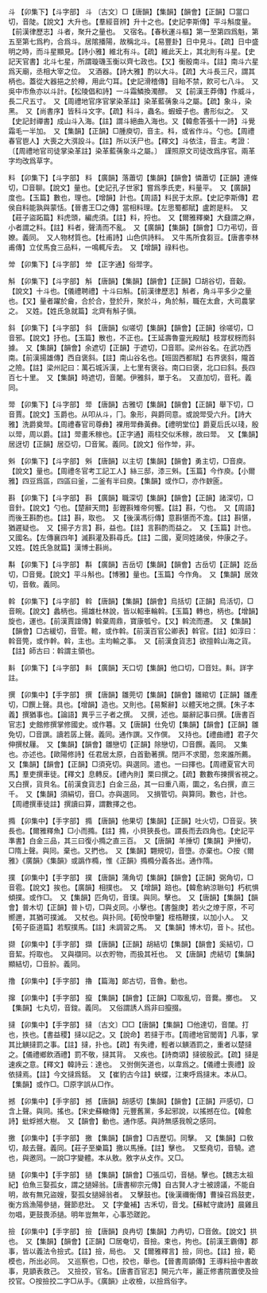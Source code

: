<!-- { "loadSidebar": true } -->
斗	【卯集下】【斗字部】	斗	〔古文〕□【唐韻】【集韻】【韻會】【正韻】□當口切，音陡。【說文】大升也。【羣經音辨】升十之也。【史記李斯傳】平斗斛度量。【前漢律歷志】斗者，聚升之量也。　又宿名。【春秋運斗樞】第一至第四爲魁，第五至第七爲杓，合爲斗。居隂播陽，故稱北斗。【易豐卦】日中見斗。【疏】日中盛明之時，而斗星顯見。【詩小雅】維北有斗。【疏】維此天上，其北則有斗星。【史記天官書】北斗七星，所謂璇璣玉衡以齊七政也。【又】衡殷南斗。【註】南斗六星爲天廟，丞相大宰之位。　又酒器。【詩大雅】酌以大斗。【疏】大斗長三尺，謂其柄也。蓋從大器挹之於樽，用此勺耳。【史記滑稽傳】目眙不禁，飮可七八斗。　又吳中市魚亦以斗計。【松陵倡和詩】一斗霜鱗換濁醪。　又【前漢王莽傳】作威斗，長二尺五寸。　又【周禮地官序官掌染革註】染革藍蒨象斗之屬。【疏】象斗，染黑。　又【尚書序】皆科斗文字。【疏】科斗，蟲名。蝦蟆子也。書形似之。　又【史記封禪書】成山斗入海。【註】謂斗絕曲入海也。又【韓愈答張十一詩】斗覺霜毛一半加。　又【集韻】【正韻】□腫庾切，音主。枓，或省作斗。勺也。【周禮春官鬯人】大喪之大渳設斗。【註】所以沃尸也。【釋文】斗依注，音主。考證：〔【周禮地官司徒掌染革註】染革藍蒨象斗之屬。〕　謹照原文司徒改爲序官。兩革字均改爲草字。 

料	【卯集下】【斗字部】	料	【廣韻】落蕭切【集韻】【韻會】憐蕭切【正韻】連條切，□音聊。【說文】量也。【史記孔子世家】嘗爲季氏吏，料量平。　又【廣韻】度也。【玉篇】數也，理也。【增韻】計也。【周語】料民于太原。【史記李斯傳】君侯自料能孰與蒙恬。【晉書王□之傳】當相料理。【左思蜀都賦】盧跗是料。　又【莊子盜跖篇】料虎頭，編虎須。【註】料，捋也。　又【爾雅釋樂】大鼗謂之麻，小者謂之料。【註】料者，聲淸而不亂。　又【廣韻】【集韻】【韻會】□力弔切，音嫽。義同。　又人物材質也。【杜甫詩】山色供詩料。　又牛馬所食芻豆。【唐書李林甫傳】立仗馬食三品料，一鳴輒斥去。　又【增韻】祿料也。

斚	【卯集下】【斗字部】	斚	【正字通】俗斝字。

斛	【卯集下】【斗字部】	斛	【唐韻】【集韻】【韻會】【正韻】□胡谷切，音觳。【說文】十斗也。【儀禮聘禮】十斗曰斛。【前漢律歷志】斛者，角斗平多少之量也。【又】量者躍於龠，合於合，登於升，聚於斗，角於斛，職在太倉，大司農掌之。　又姓。【姓氏急就篇】北齊有斛子愼。

斜	【卯集下】【斗字部】	斜	【唐韻】似嗟切【集韻】【韻會】【正韻】徐嗟切，□音邪。【說文】抒也。【玉篇】散也，不正也。【王延壽魯靈光殿賦】枝牚杈枒而斜據。　又【集韻】【韻會】余遮切【正韻】于遮切，□音耶。梁州谷名。在武功西南。【前漢揚雄傳】西自褒斜。【註】南山谷名也。【班固西都賦】右界褒斜，隴首之險。【註】梁州記曰：萬石城泝漢，上七里有褒谷。南口曰褒，北口曰斜。長四百七十里。　又【集韻】時遮切，音闍。伊雅斜，單于名。　又直加切，音秅。義同。

斝	【卯集下】【斗字部】	斝	【唐韻】古雅切【集韻】【韻會】【正韻】舉下切，□音賈。【說文】玉爵也。从叩从斗，冂。象形，與爵同意。或說斝受六升。【詩大雅】洗爵奠斝。【周禮春官司尊彝】裸用斝彝黃彝。【禮明堂位】爵夏后氏以琖，殷以斝，周以爵。【註】斝畫禾稼也。【正字通】兩柱交似禾稼，故曰斝。　又【集韻】居迓切【正韻】居亞切，□音駕。義同。【說文】俗作斚，非。

斞	【卯集下】【斗字部】	斞	【唐韻】以主切【集韻】【韻會】勇主切，□音庾。【說文】量也。【周禮冬官考工記工人】絲三邸，漆三斞。【玉篇】今作庾。【小爾雅】四豆爲區，四區曰釜，二釜有半曰庾。【集韻】或作□，亦作斔匬。

斟	【卯集下】【斗字部】	斟	【廣韻】職深切【集韻】【韻會】【正韻】諸深切，□音針。【說文】勺也。【楚辭天問】彭鏗斟雉帝何饗。【註】斟，勺也。　又【周語】而後王斟酌也。【註】斟，取也。　又【後漢馮衍傳】意斟愖而不澹。【註】斟愖，猶遲疑也。　又【揚子方言】斟，益也。【註】言斟酌而益之。　又【玉篇】計也。　又國名。【左傳襄四年】滅斟灌及斟尋氏。【註】二國，夏同姓諸侯，仲康之子。　又姓。【姓氏急就篇】漢博士斟尚。

斠	【卯集下】【斗字部】	斠	【廣韻】吉岳切【集韻】【韻會】古岳切【正韻】訖岳切，□音覺。【說文】平斗斛也。【博雅】量也。【玉篇】今作角。　又【集韻】居效切，音敎。義同。

斡	【卯集下】【斗字部】	斡	【唐韻】【集韻】【韻會】烏括切【正韻】烏活切，□音睕。【說文】蠡柄也。揚雄杜林說，皆以軺車輪斡。【玉篇】轉也，柄也。【增韻】旋也，運也。【前漢賈誼傳】斡棄周鼎，寶康瓠兮。【又】斡流而遷。　又【集韻】【韻會】□古緩切，音管。輨，或作斡。【前漢百官公卿表】斡官。【註】如淳曰：斡音筦，或作幹。斡，主也。主均輸之事。　又【前漢食貨志】欲擅斡山海之貨。【註】師古曰：斡謂主領也。

斢	【卯集下】【斗字部】	斢	【廣韻】天口切【集韻】他口切，□音妵。斢。詳字註。

撰	【卯集中】【手字部】	撰	【唐韻】雛莞切【集韻】【韻會】雛綰切【正韻】雛產切，□饌上聲。具也。【增韻】造也。又則也。【易繫辭】以體天地之撰。【朱子本義】撰猶事也。【論語】異乎三子者之撰。　又撰，述也。屬辭記事曰撰。【唐書百官志】史館修撰掌修國史。或作篹。又【唐韻】仕免切【集韻】【韻會】【正韻】雛免切，□音譔。讀若孱上聲。義同。通作譔。又作僎。　又持也。【禮曲禮】君子欠伸撰杖屨。　又【集韻】【韻會】雛戀切【正韻】除戀切，□音饌。義同。　又集也。亦述也。【歐陽修詩】任君居太原，白首勤著撰。閉戸不求聞，忽來誰所薦。又【集韻】【韻會】【正韻】□須兗切。與選同。遣也。一曰擇也。【周禮夏官大司馬】羣吏撰車徒。【釋文】息轉反。【禮內則】栗曰撰之。【疏】數數布揀撰省視之。　又白撰，貨貝名。【前漢食貨志】白金三品，其一曰重八兩，圜之，名白撰，直三千。　又【集韻】須絹切，音□。亦與選同。　又損管切。與算同。數也，計也。【周禮撰車徒註】撰讀曰算，謂數擇之也。

撱	【卯集中】【手字部】	撱	【唐韻】他果切【集韻】【正韻】吐火切，□音妥。狹長也。【爾雅釋魚】□小而撱。【註】撱，小貝狹長也。謂長而去四角也。【史記平準書】白金三品，其三曰復小撱之直三百。　又【唐韻】羊捶切【集韻】尹捶切，□隋上聲。與同。棄也。又捫也。　又【集韻】翾規切，音墮。亦棄也。○按《爾雅》《廣韻》《集韻》或譌作橢，惟《正韻》撱橢分義各出。通作隋。

撲	【卯集中】【手字部】	撲	【唐韻】蒲角切【集韻】【韻會】【正韻】弼角切，□音雹。【說文】挨也。【廣韻】相撲也。　又【增韻】踣也。【韓愈納涼聮句】朽杌惧傾撲。或作□。　又【集韻】匹角切，音璞。與同。擊也。　又【唐韻】【集韻】【韻會】普木切【正韻】普卜切，□與攴同。小擊也。【書盤庚】若火之燎于原，不可嚮邇，其猶可撲滅。　又杖也。與扑同。【荀悅申鑒】桎梏鞭撲，以加小人。　又【荀子臣道篇】若馭撲馬。【註】未調習之馬。　又【集韻】博木切，音卜。拭也。

撷	【卯集中】【手字部】	擷	【唐韻】【正韻】胡結切【集韻】【韻會】奚結切，□音絜。捋取也。　又與襭同。以衣貯物，而扱其衽也。　又【唐韻】虎結切【集韻】顯結切，□音肸。義同。

撸	【卯集中】【手字部】	擼	【篇海】郞古切，音魯。動也。

撺	【卯集中】【手字部】	攛	【集韻】【韻會】【正韻】□取亂切，音爨。擲也。　又【集韻】七丸切，音鋑。義同。　又俗謂誘人爲非曰攛掇。

撻	【卯集中】【手字部】	撻	〔古文〕□□【唐韻】【集韻】□他達切，音闥。打也，抶也。【書益稷】撻以記之。又【說命】若撻于市。【周禮地官閭胥】凡事，掌其比觵撻罰之事。【註】撻，扑也。【疏】有失禮，輕者以觵酒罰之，重者以楚撻之。【儀禮鄉飲酒禮】罰不敬，撻其背。　又疾也。【詩商頌】撻彼殷武。【疏】撻是速疾之意。【釋文】韓詩云：達也。　又弣側矢道也，以韋爲之。【儀禮士喪禮】設依撻焉。【註】今文撻爲銛。　又【崔豹古今註】蛺蝶，江東呼爲撻末。本从□。【集韻】或作□。□原字誤从□作。

撼	【卯集中】【手字部】	撼	【唐韻】胡感切【集韻】【韻會】【正韻】戸感切，□含上聲。與同。搖也。【宋史蘇轍傳】元豐舊黨，多起邪說，以搖撼在位。【韓愈詩】蚍蜉撼大樹。　又【韻會】動也。通作感。與詩無感我帨之感同。

撽	【卯集中】【手字部】	撽	【集韻】【韻會】□吉歷切。同擊。　又【集韻】口敎切，敲去聲。義同。【莊子至樂篇】撽以馬捶。【註】擊也。　又堅堯切，音驍。遮也，與邀同。一說□字變體。本从敫。敫字从攴作。又□。

撾	【卯集中】【手字部】	撾	【集韻】【韻會】□張瓜切，音檛。擊也。【魏志太祖紀】伯魚三娶孤女，謂之撾婦翁。【唐書柳宗元傳】自古賢人才士被謗議，不能自明，故有無兄盜嫂，娶孤女撾婦翁者。　又擊鼓也。【後漢禰衡傳】曹操召爲鼓吏，衡方爲漁陽參撾，聲節悲壯。　又【字彙補】古禾切，音戈。【蘇軾守歲詩】晨雞且勿唱，更鼓畏添撾。明年豈無年，心事恐蹉跎。

撿	【卯集中】【手字部】	撿	【唐韻】良冉切【集韻】力冉切，□音斂。【說文】拱也。　又【集韻】【韻會】【正韻】□居奄切，音撿。束也，拘也。【前漢王霸傳】郡事，皆以義法令撿式。【註】撿，局也。　又【爾雅釋言】撿，同也。【註】撿，範模也，所出必同。　又巡察也，□也，挍也，舉也。【晉書周顗傳】王導料撿中書故事，見顗表救己。　又撿挍，官名。【唐書百官志】開元六年，麗正修書院置使及撿挍官。○按撿挍二字□从手。《廣韻》止收檢，以撿爲俗字。

